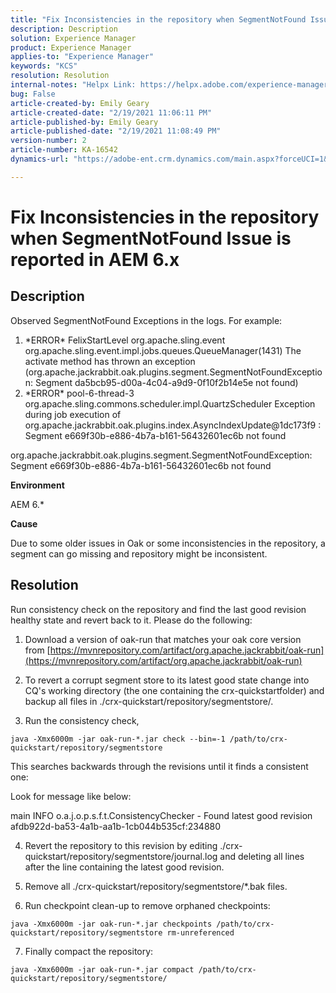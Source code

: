 ```yaml
---
title: "Fix Inconsistencies in the repository when SegmentNotFound Issue is reported in AEM 6.x"
description: Description
solution: Experience Manager
product: Experience Manager
applies-to: "Experience Manager"
keywords: "KCS"
resolution: Resolution
internal-notes: "Helpx Link: https://helpx.adobe.com/experience-manager/kb/fix-inconsistencies-in-the-repository-when-segmentnotfound-issue.html"
bug: False
article-created-by: Emily Geary
article-created-date: "2/19/2021 11:06:11 PM"
article-published-by: Emily Geary
article-published-date: "2/19/2021 11:08:49 PM"
version-number: 2
article-number: KA-16542
dynamics-url: "https://adobe-ent.crm.dynamics.com/main.aspx?forceUCI=1&pagetype=entityrecord&etn=knowledgearticle&id=4153c10a-0773-eb11-a812-00224809aac7"

---
```

# Fix Inconsistencies in the repository when SegmentNotFound Issue is reported in AEM 6.x

## Description


Observed SegmentNotFound Exceptions in the logs. For example:

1. \*ERROR\* FelixStartLevel org.apache.sling.event org.apache.sling.event.impl.jobs.queues.QueueManager(1431) The activate method has thrown an exception (org.apache.jackrabbit.oak.plugins.segment.SegmentNotFoundException: Segment da5bcb95-d00a-4c04-a9d9-0f10f2b14e5e not found)
2. \*ERROR\* pool-6-thread-3 org.apache.sling.commons.scheduler.impl.QuartzScheduler Exception during job execution of org.apache.jackrabbit.oak.plugins.index.AsyncIndexUpdate@1dc173f9 : Segment e669f30b-e886-4b7a-b161-56432601ec6b not found


org.apache.jackrabbit.oak.plugins.segment.SegmentNotFoundException: Segment e669f30b-e886-4b7a-b161-56432601ec6b not found

<b>Environment</b>

AEM 6.\*

<b>Cause</b>

Due to some older issues in Oak or some inconsistencies in the repository, a segment can go missing and repository might be inconsistent.


## Resolution


Run consistency check on the repository and find the last good revision healthy state and revert back to it. Please do the following:

1. Download a version of oak-run that matches your oak core version from [https://mvnrepository.com/artifact/org.apache.jackrabbit/oak-run](https://mvnrepository.com/artifact/org.apache.jackrabbit/oak-run)

2. To revert a corrupt segment store to its latest good state change into CQ's working directory (the one containing the crx-quickstartfolder) and backup all files in ./crx-quickstart/repository/segmentstore/.

3. Run the consistency check,

`java -Xmx6000m -jar oak-run-*.jar check --bin=-1 /path/to/crx-quickstart/repository/segmentstore`



This searches backwards through the revisions until it finds a consistent one:

Look for message like below:

main INFO o.a.j.o.p.s.f.t.ConsistencyChecker - Found latest good revision afdb922d-ba53-4a1b-aa1b-1cb044b535cf:234880



4. Revert the repository to this revision by editing ./crx-quickstart/repository/segmentstore/journal.log and deleting all lines after the line containing the latest good revision.

5. Remove all ./crx-quickstart/repository/segmentstore/\*.bak files.

6. Run checkpoint clean-up to remove orphaned checkpoints:

`java -Xmx6000m -jar oak-run-*.jar checkpoints /path/to/crx-quickstart/repository/segmentstore rm-unreferenced`

7. Finally compact the repository:

`java -Xmx6000m -jar oak-run-*.jar compact /path/to/crx-quickstart/repository/segmentstore/`
